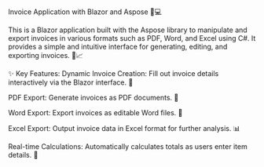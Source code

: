 Invoice Application with Blazor and Aspose 📄💻

This is a Blazor application built with the Aspose library to manipulate and export invoices in various formats such as PDF, Word, and Excel using C#. It provides a simple and intuitive interface for generating, editing, and exporting invoices. 📑📈

✨ Key Features:
Dynamic Invoice Creation: Fill out invoice details interactively via the Blazor interface. 🧾

PDF Export: Generate invoices as PDF documents. 📄

Word Export: Export invoices as editable Word files. 📝

Excel Export: Output invoice data in Excel format for further analysis. 📊

Real-time Calculations: Automatically calculates totals as users enter item details. 🔢
